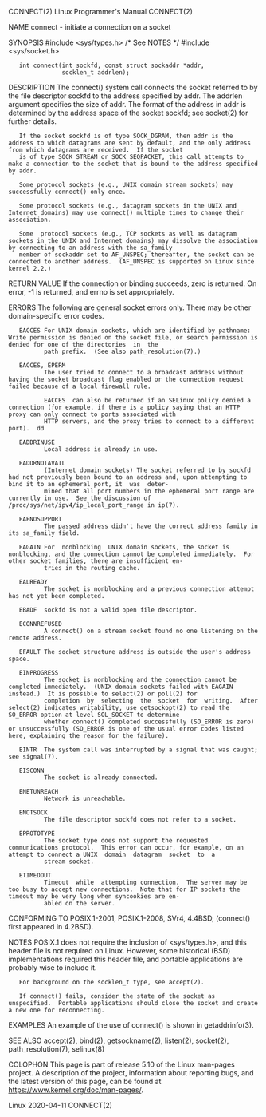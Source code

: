 CONNECT(2)                                                                       Linux Programmer's Manual                                                                      CONNECT(2)

NAME
       connect - initiate a connection on a socket

SYNOPSIS
       #include <sys/types.h>          /* See NOTES */
       #include <sys/socket.h>

       int connect(int sockfd, const struct sockaddr *addr,
                   socklen_t addrlen);

DESCRIPTION
       The  connect()  system  call connects the socket referred to by the file descriptor sockfd to the address specified by addr.  The addrlen argument specifies the size of addr.  The
       format of the address in addr is determined by the address space of the socket sockfd; see socket(2) for further details.

       If the socket sockfd is of type SOCK_DGRAM, then addr is the address to which datagrams are sent by default, and the only address from which datagrams are received.  If the socket
       is of type SOCK_STREAM or SOCK_SEQPACKET, this call attempts to make a connection to the socket that is bound to the address specified by addr.

       Some protocol sockets (e.g., UNIX domain stream sockets) may successfully connect() only once.

       Some protocol sockets (e.g., datagram sockets in the UNIX and Internet domains) may use connect() multiple times to change their association.

       Some  protocol sockets (e.g., TCP sockets as well as datagram sockets in the UNIX and Internet domains) may dissolve the association by connecting to an address with the sa_family
       member of sockaddr set to AF_UNSPEC; thereafter, the socket can be connected to another address.  (AF_UNSPEC is supported on Linux since kernel 2.2.)

RETURN VALUE
       If the connection or binding succeeds, zero is returned.  On error, -1 is returned, and errno is set appropriately.

ERRORS
       The following are general socket errors only.  There may be other domain-specific error codes.

       EACCES For UNIX domain sockets, which are identified by pathname: Write permission is denied on the socket file, or search permission is denied for one of the directories  in  the
              path prefix.  (See also path_resolution(7).)

       EACCES, EPERM
              The user tried to connect to a broadcast address without having the socket broadcast flag enabled or the connection request failed because of a local firewall rule.

              EACCES  can also be returned if an SELinux policy denied a connection (for example, if there is a policy saying that an HTTP proxy can only connect to ports associated with
              HTTP servers, and the proxy tries to connect to a different port).  dd

       EADDRINUSE
              Local address is already in use.

       EADDRNOTAVAIL
              (Internet domain sockets) The socket referred to by sockfd had not previously been bound to an address and, upon attempting to bind it to an ephemeral port, it  was  deter‐
              mined that all port numbers in the ephemeral port range are currently in use.  See the discussion of /proc/sys/net/ipv4/ip_local_port_range in ip(7).

       EAFNOSUPPORT
              The passed address didn't have the correct address family in its sa_family field.

       EAGAIN For  nonblocking  UNIX domain sockets, the socket is nonblocking, and the connection cannot be completed immediately.  For other socket families, there are insufficient en‐
              tries in the routing cache.

       EALREADY
              The socket is nonblocking and a previous connection attempt has not yet been completed.

       EBADF  sockfd is not a valid open file descriptor.

       ECONNREFUSED
              A connect() on a stream socket found no one listening on the remote address.

       EFAULT The socket structure address is outside the user's address space.

       EINPROGRESS
              The socket is nonblocking and the connection cannot be completed immediately.  (UNIX domain sockets failed with EAGAIN instead.)  It is possible to select(2) or poll(2) for
              completion  by  selecting  the  socket  for  writing.  After select(2) indicates writability, use getsockopt(2) to read the SO_ERROR option at level SOL_SOCKET to determine
              whether connect() completed successfully (SO_ERROR is zero) or unsuccessfully (SO_ERROR is one of the usual error codes listed here, explaining the reason for the failure).

       EINTR  The system call was interrupted by a signal that was caught; see signal(7).

       EISCONN
              The socket is already connected.

       ENETUNREACH
              Network is unreachable.

       ENOTSOCK
              The file descriptor sockfd does not refer to a socket.

       EPROTOTYPE
              The socket type does not support the requested communications protocol.  This error can occur, for example, on an attempt to connect a UNIX  domain  datagram  socket  to  a
              stream socket.

       ETIMEDOUT
              Timeout  while  attempting connection.  The server may be too busy to accept new connections.  Note that for IP sockets the timeout may be very long when syncookies are en‐
              abled on the server.

CONFORMING TO
       POSIX.1-2001, POSIX.1-2008, SVr4, 4.4BSD, (connect() first appeared in 4.2BSD).

NOTES
       POSIX.1 does not require the inclusion of <sys/types.h>, and this header file is not required on Linux.  However, some historical (BSD) implementations required this header  file,
       and portable applications are probably wise to include it.

       For background on the socklen_t type, see accept(2).

       If connect() fails, consider the state of the socket as unspecified.  Portable applications should close the socket and create a new one for reconnecting.

EXAMPLES
       An example of the use of connect() is shown in getaddrinfo(3).

SEE ALSO
       accept(2), bind(2), getsockname(2), listen(2), socket(2), path_resolution(7), selinux(8)

COLOPHON
       This  page  is  part  of  release 5.10 of the Linux man-pages project.  A description of the project, information about reporting bugs, and the latest version of this page, can be
       found at https://www.kernel.org/doc/man-pages/.

Linux                                                                                   2020-04-11                                                                              CONNECT(2)

